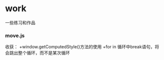 # work
一些练习和作品
### move.js
收获：
      +window.getComputedStyle()方法的使用
      +for in 循环中break语句，将会跳出整个循环，而不是某次循环     
